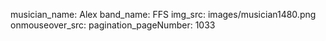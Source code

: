 musician_name: Alex
band_name: FFS
img_src: images/musician1480.png
onmouseover_src: 
pagination_pageNumber: 1033